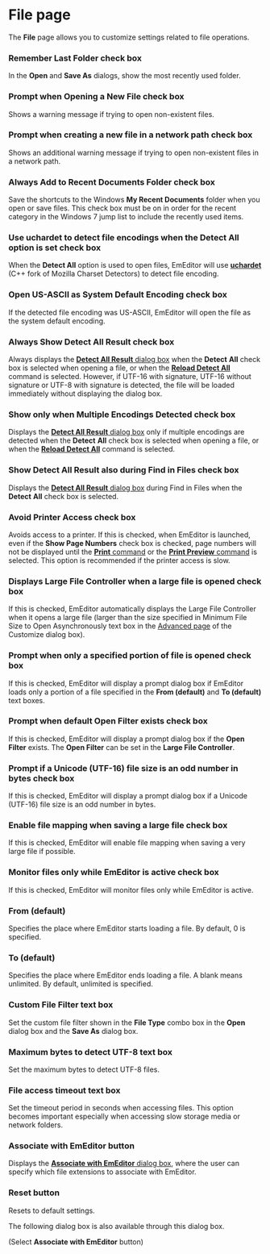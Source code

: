 # File page

The **File** page allows you to customize settings related to file
operations.

### Remember Last Folder check box

In the **Open** and **Save As** dialogs, show the most recently used folder.

### Prompt when Opening a New File check box

Shows a warning message if trying to open non-existent files.

### Prompt when creating a new file in a network path check box

Shows an additional warning message if trying to open non-existent files in a network path.

### Always Add to Recent Documents Folder check box

Save the shortcuts to the Windows **My Recent Documents** folder when you
open or save files. This check box must be on in order for the recent category in the Windows 7 jump list to include the recently used items.

### Use uchardet to detect file encodings when the Detect All option is set check box

When the **Detect All** option is used to open files, EmEditor will use **[uchardet](https://github.com/BYVoid/uchardet)** (C++ fork of Mozilla Charset Detectors) to detect file encoding.

### Open US-ASCII as System Default Encoding check box

If the detected file encoding was US-ASCII, EmEditor will open the file as the system default encoding.

### Always Show Detect All Result check box

Always displays the
[**Detect All Result** dialog box](../../detect_result/index) when the **Detect**
**All** check box is selected when opening a file, or when the **[Reload Detect All](../../../cmd/file/file_reload_detect_all)** command is selected. However, if UTF-16 with
signature, UTF-16 without signature or UTF-8 with signature is detected, the file will be loaded immediately without displaying the dialog box.

### Show only when Multiple Encodings Detected check box

Displays the
[**Detect All Result** dialog box](../../detect_result/index) only if multiple encodings are detected when the **Detect**
**All** check box is selected when opening a file, or when the **[Reload Detect All](../../../cmd/file/file_reload_detect_all)** command is selected.

### Show Detect All Result also during Find in Files check box

Displays the
[**Detect All Result** dialog box](../../detect_result/index) during Find in Files when the **Detect**
**All** check box is selected.

### Avoid Printer Access check box

Avoids access to a printer. If this is checked, when EmEditor is launched, even if the
**Show Page Numbers** check box is checked, page numbers will not be displayed until the
[**Print** command](../../../cmd/file/file_print) or the [**Print Preview** command](../../../cmd/file/print_preview) is selected. This option is recommended if the printer access is slow.

### Displays Large File Controller when a large file is opened check box

If this is checked, EmEditor automatically displays the Large File Controller when it opens a large file (larger than the size specified in Minimum File Size to Open Asynchronously text box in the
[Advanced page](../advanced/index) of the Customize dialog box).

### Prompt when only a specified portion of file is opened check box

If this is checked, EmEditor will display a prompt dialog box if EmEditor loads only a portion of a file specified in the **From (default)** and **To (default)** text boxes.

### Prompt when default Open Filter exists check box

If this is checked, EmEditor will display a prompt dialog box if the **Open Filter** exists. The **Open Filter** can be set in the **Large File Controller**.

### Prompt if a Unicode (UTF-16) file size is an odd number in bytes check box

If this is checked, EmEditor will display a prompt dialog box if a Unicode (UTF-16) file size is an odd number in bytes.

### Enable file mapping when saving a large file check box

If this is checked, EmEditor will enable file mapping when saving a very large file if possible.

### Monitor files only while EmEditor is active check box

If this is checked, EmEditor will monitor files only while EmEditor is active.

### From (default)

Specifies the place where EmEditor starts loading a file. By default, 0 is specified.

### To (default)

Specifies the place where EmEditor ends loading a file. A blank means unlimited. By default, unlimited is specified.

### Custom File Filter text box

Set the custom file filter shown in the **File Type** combo box in the **Open**
dialog box and the **Save As** dialog box.

### Maximum bytes to detect UTF-8 text box

Set the maximum bytes to detect UTF-8 files.

### File access timeout text box

Set the timeout period in seconds when accessing files. This option becomes important especially when accessing slow storage media or network folders.

### Associate with EmEditor button

Displays the [**Associate with EmEditor** dialog box](../../file_associate/index),
where the user can specify which file extensions to associate with EmEditor.

### Reset button

Resets to default settings.

The following dialog box is also available through this dialog box.

(Select
**Associate with EmEditor** button)
